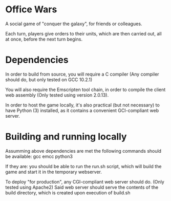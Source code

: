 # Office Wars

A social game of "conquer the galaxy", for friends or colleagues.

Each turn, players give orders to their units, which are then carried out,
all at once, before the next turn begins.

# Dependencies

In order to build from source, you will require a C compiler (Any compiler
should do, but only tested on GCC 10.2.1)

You will also require the Emscripten tool chain, in order to compile the
client web assembly (Only tested using version 2.0.13).

In order to host the game locally, it's also practical (but not necessary)
to have Python (3) installed, as it contains a convenient GCI-compliant web
server.

# Building and running locally

Assumming above dependencies are met the following commands should be
available:
gcc
emcc
python3

If they are: you should be able to run the run.sh script, which will build
the game and start it in the temporary webserver.

To deploy "for production", any CGI-compliant web server should do.
(Only tested using Apache2)
Said web server should serve the contents of the build directory, which is
created upon execution of build.sh
